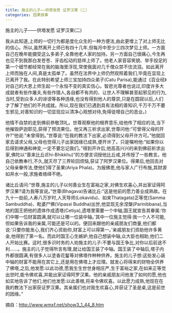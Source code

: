 ```yaml
---
title: 施主的儿子——供塔发愿 证罗汉果（二）
categories: 因果故事
---
```


	   
	   
施主的儿子——供塔发愿 证罗汉果(二)

我从此知道,上师的一切行为都是度化众生的一种方便法,由此更增上了对上师无比的信心。所以,虽然离开上师已有四十几年,但每月中至少三四次梦见上师。一方面自己在晚年能摄受这么多弟子,全靠他老人家的加持。另一方面自己很痛心,今生再也见不到我那白发苍苍、牙齿松动的慈祥上师了。他老人家音容笑貌、举手投足的第一个细节都经常在我的脑海里浮现,常使我面对几千僧众禁不住流泪。如此离开上师而独在人间,真是太孤单了。虽然在法界中上师仍然观照着我们,毕竟在显现上已离开了我。在此特别希望上师三宝加持四众弟子(Catu Parisa),能通过《百业经》对自己的大恩上师生起一个永恒不变的真实信心。智悲光尊者也说过,印度许多大成就者有些作屠夫,有些作猎人,各自都不有共的、让世人不理解甚至起邪见的行为,当时,受到众多人的诽谤等各种违缘,也没有得到他人的尊崇,只是在圆寂以后,人们才了解了他们的不共成就。所以,现在我们已遇到具有法相的善知识,千万千万不要生邪见,对善知识的一切显现应以清净心观想对待,免得徒增自己的恶业。)

他情不自禁的走到佛前恭敬顶礼。世尊观察他的根界意乐,给他传了相应的法,当下他摧毁萨迦耶见,获得了预流果位。他又再三祈求出家,世尊问他:“可曾得父母的开许?”他说:“未曾得到。”世尊说:“在我的教法下出家,必须得到父母开许方可。”他就回家去请求父母,父母也觉得儿子出家因缘已成熟,便开许了。只是嘱咐他:“如果你以后得到神通和神变,一定不要忘记我们。”得到开许后,他高高兴兴的来到佛前祈求出家,佛陀以“善来比丘(Ehi-Bhikkhu)”的方便言词授他比丘戒,并传授了一些教言。他自己依教奉行,不久,就灭尽了三界轮回烦恼,获证了阿罗汉果位。得果后,他回去对父母亲眷传法,使他们得了圣果(Ariya Phala)。为报佛恩,他与家人广行布施,其财源如井水一般,求施者络绎不绝。

诸比丘请问:“世尊,施主的儿子以何善业生在富裕之家,对佛生欢喜心,并出家证得阿罗汉果?请为我等宣说。”世尊(Bhagava)告诸比丘:“这是他前的愿力善业成熟故。在九十一劫前,人寿八万岁时,人天导师(Lokavidu)、如来Thatagata)正等觉(Samma Sambuddha)、毗婆尸佛(Vipassi Buddha)出世,他显现无余涅槃(Parinibbana),当地的国王把他的遗体作成遗塔(Cetiya),遗塔里需要一个中轴,国王就宣告其眷属:‘你们中哪一位财富圆满,就可以让哪一位装中轴。’其中一位施主觉得:我一个人不可能,但如果告诉我的亲属,可能还是可以的。便回来跟他的亲戚朋友们商量,他们都说:‘只要你能发心,我们齐心资助你,财富上可以得第一。’亲戚朋友们资助他许多黄金,他得到了第一名。而此时国王心生嫉妒,他自己想装中轴,众大臣也相助,他们二人开始比赛。这时,很多识时务的人劝施主的儿子:不要与国王争比,对你以后前途不利……。施主的儿子觉得所言有理,就让给国王装了中轴。国王装了中轴后,塔子内外都很圆满,有很多人以塗香花鬘等对佛塔作种种供养。施主的儿子想:这些发心装中轴的财富不能用在其它上,还是用在佛塔上才应理。就发心将得来的财物全供养了佛塔,之后,他发愿:以此功德,愿我生生世世身相庄严,生于富裕之家,在如来正等觉出世时,能令佛欢喜,并能出家证得阿罗汉果。他的亲戚朋友问他发了如何的愿,他也如实地告诉了他们,他们也发愿:以此善根,将来令佛欢喜。以此愿力成熟,他现在在我的教法下出家获证罗汉果。其亲属们也对我生欢喜心,并获证了圣是桌,这是前世的因缘。”


摘自：http://www.wmxf.net/show3_1_44_8.htm